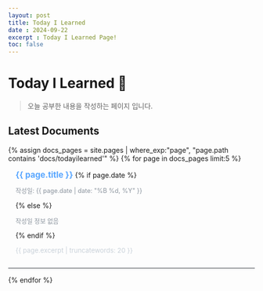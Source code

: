 ```yaml
---
layout: post
title: Today I Learned
date : 2024-09-22
excerpt : Today I Learned Page!
toc: false
---
```

# Today I Learned 📕

> 오늘 공부한 내용을 작성하는 페이지 입니다.

## Latest Documents
<ul style="list-style-type: none; padding-left: 0; margin-left: 0;">
  {% assign docs_pages = site.pages | where_exp:"page", "page.path contains 'docs/todayilearned'" %}
  {% for page in docs_pages limit:5 %}
    <li style="list-style-type: none; padding: 15px; margin-bottom: 15px; border-bottom: 1px solid #30363d;">
      <a href="{{ site.baseurl }}{{ page.url }}" style="text-decoration: none; color: #58a6ff; font-weight: bold; font-size: 1.2em;">{{ page.title }}</a>
      {% if page.date %}
        <p style="font-size: 0.9em; color: #8b949e;">작성일: {{ page.date | date: "%B %d, %Y" }}</p>
      {% else %}
        <p style="font-size: 0.9em; color: #8b949e;">작성일 정보 없음</p>
      {% endif %}
      <p style="color: #c9d1d9; font-size: 0.95em;">{{ page.excerpt | truncatewords: 20 }}</p>
    </li>
  {% endfor %}
</ul>

